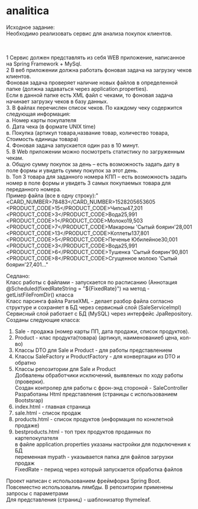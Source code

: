# analitica
Исходное задание: <br>
Необходимо реализовать сервис для анализа покупок клиентов.<br><br><br>

1	Сервис должен представлять из себя WEB приложение, написанное на Spring Framework + MySql.<br> 
2	В веб приложении должна работать фоновая задача на загрузку чеков клиентов.<br>
Фоновая задача проверяет наличие новых файлов в определенной папке (должна задаваться через application.properties).<br> 
Если в данной папке есть XML файл с чеками, то фоновая задача начинает загрузку чеков в базу данных.<br>
3.	В файлах перечислен список чеков. По каждому чеку содержится следующая информация:<br>
    а.	Номер карты покупателя<br>
    б.	Дата чека (в формате UNIX time)<br>
    в.	Покупка (артикул товара,название товар, количество товара, Стоимость единицы товара)<br>
4.	Фоновая задача запускается один раз в 10 минут.<br>
5.	В Web приложении можно посмотреть статистику по загруженным чекам.<br>
  a.	Общую сумму покупок за день – есть возможность задать дату в поле формы и увидеть сумму покупок за этот день.<br>
  b.	Топ 3 товара для заданного номера КПП – есть возможность задать номер в поле формы и увидеть 3 самых покупаемых товара для переданного номера.<br>
Пример файла (все в одну строку):" <?xml version="1.0" ?><SALES><SALE><CARD_NUMBER>78483</CARD_NUMBER><DATE>1528205653605</DATE>
<PRODUCTS><PRODUCT><PRODUCT_CODE>15</PRODUCT_CODE><NAME>Чипсы</NAME><PRICE>47,20</PRICE><COUNT>1</COUNT></PRODUCT>
<PRODUCT><PRODUCT_CODE>3</PRODUCT_CODE><NAME>Вода</NAME><PRICE>25,99</PRICE><COUNT>1</COUNT></PRODUCT>
<PRODUCT><PRODUCT_CODE>1</PRODUCT_CODE><NAME>Молоко</NAME><PRICE>19,50</PRICE><COUNT>3</COUNT></PRODUCT>
<PRODUCT><PRODUCT_CODE>7</PRODUCT_CODE><NAME>Макароны 'Сытый боярин'</NAME><PRICE>28,00</PRICE><COUNT>1</COUNT></PRODUCT>
<PRODUCT><PRODUCT_CODE>13</PRODUCT_CODE><NAME>Котлеты</NAME><PRICE>137,80</PRICE><COUNT>1</COUNT></PRODUCT>
<PRODUCT><PRODUCT_CODE>5</PRODUCT_CODE><NAME>Печенье Юбилейное</NAME><PRICE>30,00</PRICE><COUNT>1</COUNT></PRODUCT>
<PRODUCT><PRODUCT_CODE>3</PRODUCT_CODE><NAME>Вода</NAME><PRICE>25,99</PRICE><COUNT>1</COUNT></PRODUCT>
<PRODUCT><PRODUCT_CODE>6</PRODUCT_CODE><NAME>Тушенка 'Сытый боярин'</NAME><PRICE>90,80</PRICE><COUNT>1</COUNT></PRODUCT>
<PRODUCT><PRODUCT_CODE>8</PRODUCT_CODE><NAME>Сгущенное молоко 'Сытый боярин'</NAME><PRICE>27,40</PRICE><COUNT>1</COUNT></PRODUCT></PRODUCTS></SALE>...</SALE>" <br>

Седлано:<br>
Класс работы с файлами - запускается по расписанию (Аннотация @Scheduled(fixedRateString = "${FixedRate}") на метод - getListFileFromDir() класса <br>
Класс парсинга файла ParseXML - делает разбор файла согласно структуре и сохраняет в БД через сервисный слой (SaleServiceImpl) <br>
Сервисный слой работает с БД (MySQL) через интерфейс JpaRepository.<br>
Созданы следующие класса: <br>
1. Sale - продажа (номер карты ПП, дата продажи, список продуктов).<br>
2. Product - клас продукта(товара) (артикул, наименованиеб цена, кол-во)<br>
3. Классы DTO для Sale и Product - для работы представлением<br>
4. Классы SaleFactory и  ProductFactory - для конвертации из DTO и обратно<br>
5. Классы репозитории для Sale и Product<br>
Добвалены обработчики исключений, выявленых по ходу работы (проверки). <br>
Создан контролер для работы с фрон-энд стороной - SaleController<br>
Разработаны Html представления (страницы с использованием Bootstsrap)<br>
1. index.html - главная страница<br>
2. sale.html - список продаж<br>
3. products.html - список продуктов (информация по конклетной продаже)<br>
4. bestproducts.html - топ трех продуктов проданных по картепокупателя<br>
в файле application.properties указаны настройки для подключения к БД<br>
переменная mypath - указывается папка для файлов загрузки продаж <br>
FixedRate  - период через который запускается обработка файлов <br>

Проект написан с использованием фреймфорка Spring Boot. Повсеместно использовалиь лямбды. В репозитории применены запросы с параметрами<br>
Для представления (страниц) - шаблонизатор thymeleaf.








